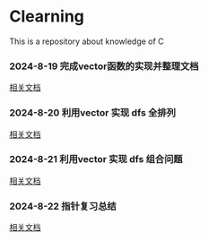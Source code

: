 # Clearning
This is a repository about knowledge of C


### 2024-8-19 完成vector函数的实现并整理文档
[相关文档](./1.VectorGernerate/ReadMe.md)

### 2024-8-20 利用vector 实现 dfs 全排列
[相关文档](./2.Pertumation/ReadMe.md)

### 2024-8-21 利用vector 实现 dfs 组合问题
[相关文档](./2.DFS/ReadMe.md)

### 2024-8-22 指针复习总结
[相关文档](./4.PointLeaning/ReadMe.md)
